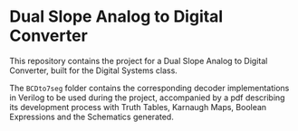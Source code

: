 # Dual Slope Analog to Digital Converter

This repository contains the project for a Dual Slope Analog to Digital Converter, built for the Digital Systems class.

The ```BCDto7seg``` folder contains the corresponding decoder implementations in Verilog to be used during the project, accompanied by a pdf describing its development process with Truth Tables, Karnaugh Maps, Boolean Expressions and the Schematics generated.

